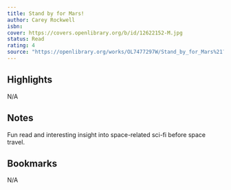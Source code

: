```yaml
---
title: Stand by for Mars!
author: Carey Rockwell
isbn: 
cover: https://covers.openlibrary.org/b/id/12622152-M.jpg
status: Read
rating: 4
source: "https://openlibrary.org/works/OL7477297W/Stand_by_for_Mars%21?edition=standard_ebooks%3Acarey-rockwell/stand-by-for-mars"
---
```


## Highlights

N/A

## Notes

Fun read and interesting insight into space-related sci-fi before space travel. 

## Bookmarks

N/A